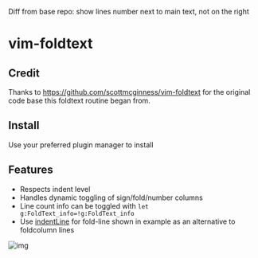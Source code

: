 Diff from base repo: show lines number next to main text, not on the right

# vim-foldtext

Credit
------

Thanks to https://github.com/scottmcginness/vim-foldtext for the original code base this foldtext routine began from.

Install
-------

Use your preferred plugin manager to install

Features
--------
* Respects indent level
* Handles dynamic toggling of sign/fold/number columns
* Line count info can be toggled with `let g:FoldText_info=!g:FoldText_info`
* Use [indentLine](https://github.com/Yggdroot/indentLine) for fold-line shown in example as an alternative to foldcolumn lines

![img](https://github.com/jrudess/vim-foldtext/blob/master/example.png)
